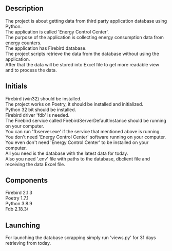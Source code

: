 ## Description
The project is about getting data from third party application database using Python.\
The application is called 'Energy Control Center'.\
The purpose of the application is collecting energy consumption data from energy counters.\
The application has Firebird database.\
The project scripts retrieve the data from the database without using the application.\
After that the data will be stored into Excel file to get more readable view and to process the data.

## Initials
Firebird (win32) should be installed.\
The project works on Poetry, it should be installed and initialized.\
Python 32 bit should be installed.\
Firebird driver 'fdb' is needed.\
The Firebird service called FirebirdServerDefaultInstance should be running on your computer.\
You can run 'fbserver.exe' if the service that mentioned above is running.\
You don't need 'Energy Control Center' software running on your computer.\
You even don't  need 'Energy Control Center' to be installed on your computer.\
All you need is the database with the latest data for today.\
Also you need '.env' file with paths to the database, dbclient file and receiving the data Excel file.


## Components
Firebird 2.1.3\
Poetry 1.7.1\
Python 3.8.9\
Fdb    2.18.3\


## Launching
For launching the database scrapping simply run 'views.py' for 31 days retrieving from today.
